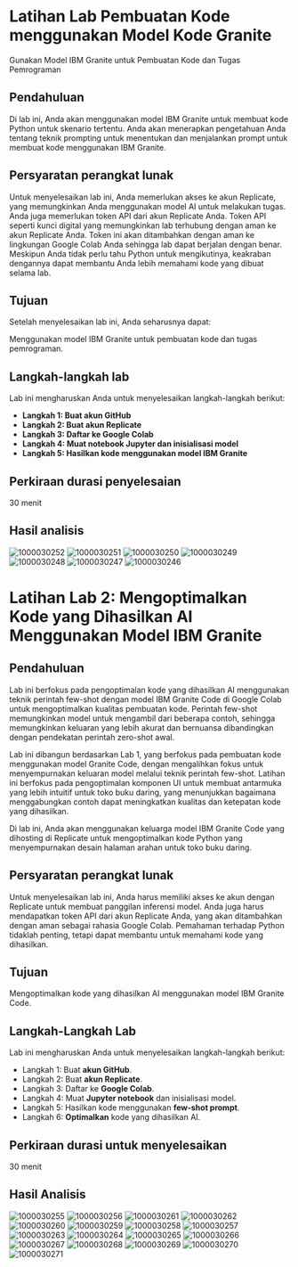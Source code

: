 # **Latihan Lab Pembuatan Kode menggunakan Model Kode Granite**
Gunakan Model IBM Granite untuk Pembuatan Kode dan Tugas Pemrograman

## Pendahuluan
Di lab ini, Anda akan menggunakan model IBM Granite untuk membuat kode Python untuk skenario tertentu. Anda akan menerapkan pengetahuan Anda tentang teknik prompting untuk menentukan dan menjalankan prompt untuk membuat kode menggunakan IBM Granite. 

## Persyaratan perangkat lunak 
Untuk menyelesaikan lab ini, Anda memerlukan akses ke akun Replicate, yang memungkinkan Anda menggunakan model AI untuk melakukan tugas. Anda juga memerlukan token API dari akun Replicate Anda. Token API seperti kunci digital yang memungkinkan lab terhubung dengan aman ke akun Replicate Anda. Token ini akan ditambahkan dengan aman ke lingkungan Google Colab Anda sehingga lab dapat berjalan dengan benar. Meskipun Anda tidak perlu tahu Python untuk mengikutinya, keakraban dengannya dapat membantu Anda lebih memahami kode yang dibuat selama lab. 

## Tujuan 
Setelah menyelesaikan lab ini, Anda seharusnya dapat: 

Menggunakan model IBM Granite untuk pembuatan kode dan tugas pemrograman.

 ## Langkah-langkah lab
Lab ini mengharuskan Anda untuk menyelesaikan langkah-langkah berikut:

- **Langkah 1: Buat akun GitHub**
- **Langkah 2: Buat akun Replicate**
- **Langkah 3: Daftar ke Google Colab**
- **Langkah 4: Muat notebook Jupyter dan inisialisasi model**
- **Langkah 5: Hasilkan kode menggunakan model IBM Granite**

## Perkiraan durasi penyelesaian
30 menit

## Hasil analisis
![1000030252](https://github.com/user-attachments/assets/abfc7fba-1751-45bf-9330-6d6ac0e7586f)
![1000030251](https://github.com/user-attachments/assets/4f48343b-7646-4404-9636-cbf5d2a8ead0)
![1000030250](https://github.com/user-attachments/assets/ccdb981a-5278-443f-8c27-a51413c162b4)
![1000030249](https://github.com/user-attachments/assets/19947054-7d5a-4c74-987c-b2c8d7586cfb)
![1000030248](https://github.com/user-attachments/assets/7de28ba3-b22e-41d7-a5f1-133f3f866d10)
![1000030247](https://github.com/user-attachments/assets/856d7434-0bf8-4635-9921-4a745c88eb35)
![1000030246](https://github.com/user-attachments/assets/f406b8ed-dfb8-4495-94dd-a442f87b56e5)



# **Latihan Lab 2: Mengoptimalkan Kode yang Dihasilkan AI Menggunakan Model IBM Granite**

## **Pendahuluan** 
Lab ini berfokus pada pengoptimalan kode yang dihasilkan AI menggunakan teknik perintah few-shot dengan model IBM Granite Code di Google Colab untuk mengoptimalkan kualitas pembuatan kode. Perintah few-shot memungkinkan model untuk mengambil dari beberapa contoh, sehingga memungkinkan keluaran yang lebih akurat dan bernuansa dibandingkan dengan pendekatan perintah zero-shot awal. 

Lab ini dibangun berdasarkan Lab 1, yang berfokus pada pembuatan kode menggunakan model Granite Code, dengan mengalihkan fokus untuk menyempurnakan keluaran model melalui teknik perintah few-shot. Latihan ini berfokus pada pengoptimalan komponen UI untuk membuat antarmuka yang lebih intuitif untuk toko buku daring, yang menunjukkan bagaimana menggabungkan contoh dapat meningkatkan kualitas dan ketepatan kode yang dihasilkan. 

Di lab ini, Anda akan menggunakan keluarga model IBM Granite Code yang dihosting di Replicate untuk mengoptimalkan kode Python yang menyempurnakan desain halaman arahan untuk toko buku daring.

 ## **Persyaratan perangkat lunak** 
Untuk menyelesaikan lab ini, Anda harus memiliki akses ke akun dengan Replicate untuk membuat panggilan inferensi model. Anda juga harus mendapatkan token API dari akun Replicate Anda, yang akan ditambahkan dengan aman sebagai rahasia Google Colab. Pemahaman terhadap Python tidaklah penting, tetapi dapat membantu untuk memahami kode yang dihasilkan. 
## Tujuan

Mengoptimalkan kode yang dihasilkan AI menggunakan model IBM Granite Code. 

## Langkah-Langkah Lab
Lab ini mengharuskan Anda untuk menyelesaikan langkah-langkah berikut: 
- Langkah 1: Buat **akun GitHub**.
- Langkah 2: Buat **akun Replicate**.
- Langkah 3: Daftar ke **Google Colab**.
- Langkah 4: Muat **Jupyter notebook** dan inisialisasi model.
- Langkah 5: Hasilkan kode menggunakan **few-shot prompt**.
- Langkah 6: **Optimalkan** kode yang dihasilkan AI.

## Perkiraan durasi untuk menyelesaikan 
30 menit

## Hasil Analisis
![1000030255](https://github.com/user-attachments/assets/7342070d-c9c7-45c5-b4b5-67fec3ca5fe5)
![1000030256](https://github.com/user-attachments/assets/a834ddd1-362b-4abc-a2b7-e7fc7554b7e9)
![1000030261](https://github.com/user-attachments/assets/92355a30-0c23-4097-b62c-86dc4a93745e)
![1000030262](https://github.com/user-attachments/assets/ed4a4943-3adc-436b-a742-97f4fedc07ca)
![1000030260](https://github.com/user-attachments/assets/80d172f0-2654-4e32-a75d-7ea5878df5a4)
![1000030259](https://github.com/user-attachments/assets/157b0385-a3e6-46ad-bb47-e16bc1a1e7ad)
![1000030258](https://github.com/user-attachments/assets/fbbeb26e-2ec9-4edf-a6c4-5eb7c8fa610f)
![1000030257](https://github.com/user-attachments/assets/8677a144-aa61-4b9e-8300-b5a21364608d)
![1000030263](https://github.com/user-attachments/assets/d9173e0b-4bc8-46d6-a5e0-dff7afe02d91)
![1000030264](https://github.com/user-attachments/assets/421c4bd6-a738-4d31-9f76-554152877d3e)
![1000030265](https://github.com/user-attachments/assets/e90d08c8-9ae4-4f3a-bf0f-e7a1fc3e3e15)
![1000030266](https://github.com/user-attachments/assets/a0c56c88-5c32-4261-8911-c9775d2fccd7)
![1000030267](https://github.com/user-attachments/assets/32380766-8ebd-4b41-b181-85a7897ba0cb)
![1000030268](https://github.com/user-attachments/assets/c9058988-8b6f-451c-ac0f-7ef0b438429f)
![1000030269](https://github.com/user-attachments/assets/103af214-5527-4002-b228-b6c7198aabd7)
![1000030270](https://github.com/user-attachments/assets/b3e3e6e2-91a1-45ce-a230-add2c73d8264)
![1000030271](https://github.com/user-attachments/assets/598eccec-3171-46b2-bcde-ff349a097046)
